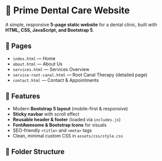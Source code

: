 # 🦷 Prime Dental Care Website  

A simple, responsive **5-page static website** for a dental clinic, built with **HTML, CSS, JavaScript, and Bootstrap 5**.  

## 📄 Pages
- `index.html` — Home  
- `about.html` — About Us  
- `services.html` — Services Overview  
- `service-root-canal.html` — Root Canal Therapy (detailed page)  
- `contact.html` — Contact & Appointments  

## 🚀 Features
- Modern **Bootstrap 5 layout** (mobile-first & responsive)  
- **Sticky navbar** with scroll effect  
- **Reusable header & footer** (loaded via `includes.js`)  
- **FontAwesome & Bootstrap Icons** for visuals  
- SEO-friendly `<title>` and `<meta>` tags  
- Clean, minimal custom CSS in `assets/css/style.css`  

## 📂 Folder Structure
